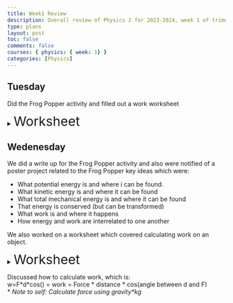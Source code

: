 ```yaml
---
title: Week1 Review
description: Overall review of Physics 2 for 2023-2024, week 1 of trimester 3
type: plans
layout: post
toc: false
comments: false
courses: { physics: { week: 1} }
categories: [Physics]
---
```

## Tuesday
Did the Frog Popper activity and filled out a work worksheet

<details>
<summary><text style="font-size:30px">Worksheet</text></summary>
<img src="{{site.baseurl}}/images/AA_physics/20240306_workPg1.png" >
</details>

## Wedenesday
We did a write up for the Frog Popper activity and also were notified of a poster project related to the Frog Popper key ideas which were: 
- What potential energy is and where i can be found.
- What kinetic energy is and where it can be found
- What total mechanical energy is and where it can be found
- That energy is conserved (but can be transformed)
- What work is and where it happens
- How energy and work are interrelated to one another  

We also worked on a worksheet which covered calculating work on an object.

<details>
<summary><text style="font-size:30px">Worksheet</text></summary>
</details>

Discussed how to calculate work, which is:  
w=F\*d\*cos() = work = Force * distance * cos(angle between d and F)  
\* *Note to self: Calculate force using gravity\*kg*